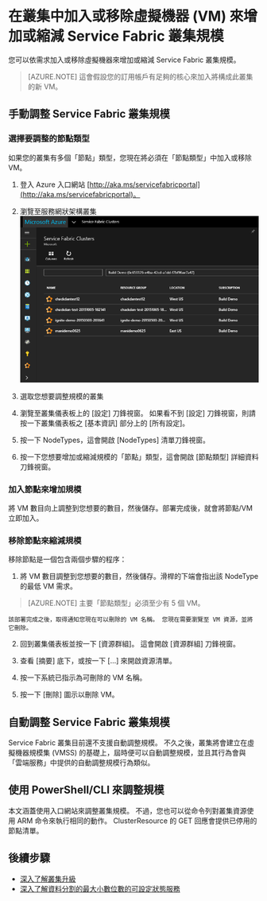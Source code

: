 <properties
   pageTitle="增加或縮減 Service Fabric 叢集規模 |Microsoft Azure"
   description="依需求加入或移除虛擬機器節點來增加或縮減 Service Fabric 叢集規模"
   services="service-fabric"
   documentationCenter=".net"
   authors="ChackDan"
   manager="timlt"
   editor=""/>

<tags
   ms.service="service-fabric"
   ms.devlang="dotnet"
   ms.topic="article"
   ms.tgt_pltfrm="na"
   ms.workload="na"
   ms.date="11/03/2015"
   ms.author="chackdan"/>


# 在叢集中加入或移除虛擬機器 (VM) 來增加或縮減 Service Fabric 叢集規模

您可以依需求加入或移除虛擬機器來增加或縮減 Service Fabric 叢集規模。
>[AZURE.NOTE] 這會假設您的訂用帳戶有足夠的核心來加入將構成此叢集的新 VM。


## 手動調整 Service Fabric 叢集規模

### 選擇要調整的節點類型

如果您的叢集有多個「節點」類型，您現在將必須在「節點類型」中加入或移除 VM。

1. 登入 Azure 入口網站 [http://aka.ms/servicefabricportal](http://aka.ms/servicefabricportal)。

2. 瀏覽至服務網狀架構叢集
 ![BrowseServiceFabricClusterResource][browseservicefabricclusterresource]

3. 選取您想要調整規模的叢集

4. 瀏覽至叢集儀表板上的 [設定] 刀鋒視窗。 如果看不到 [設定] 刀鋒視窗，則請按一下叢集儀表板之 [基本資訊] 部分上的 [所有設定]。

5. 按一下 NodeTypes，這會開啟 [NodeTypes] 清單刀鋒視窗。

7. 按一下您想要增加或縮減規模的「節點」類型，這會開啟 [節點類型] 詳細資料刀鋒視窗。

### 加入節點來增加規模

將 VM 數目向上調整到您想要的數目，然後儲存。部署完成後，就會將節點/VM 立即加入。

### 移除節點來縮減規模

移除節點是一個包含兩個步驟的程序：

1. 將 VM 數目調整到您想要的數目，然後儲存。滑桿的下端會指出該 NodeType 的最低 VM 需求。
  >[AZURE.NOTE] 主要「節點類型」必須至少有 5 個 VM。

    該部署完成之後，取得通知您現在可以刪除的 VM 名稱。 您現在需要瀏覽至 VM 資源，並將它刪除。

2. 回到叢集儀表板並按一下 [資源群組]。 這會開啟 [資源群組] 刀鋒視窗。

3. 查看 [摘要] 底下，或按一下 [...] 來開啟資源清單。

4. 按一下系統已指示為可刪除的 VM 名稱。

5. 按一下 [刪除] 圖示以刪除 VM。

## 自動調整 Service Fabric 叢集規模

Service Fabric 叢集目前還不支援自動調整規模。 不久之後，叢集將會建立在虛擬機器規模集 (VMSS) 的基礎上，屆時便可以自動調整規模，並且其行為會與「雲端服務」中提供的自動調整規模行為類似。

## 使用 PowerShell/CLI 來調整規模

本文涵蓋使用入口網站來調整叢集規模。 不過，您也可以從命令列對叢集資源使用 ARM 命令來執行相同的動作。 ClusterResource 的 GET 回應會提供已停用的節點清單。

## 後續步驟

- [深入了解叢集升級](service-fabric-cluster-upgrade.md)
- [深入了解資料分割的最大小數位數的可設定狀態服務](service-fabric-concepts-partitioning.md)




[browseservicefabricclusterresource]: ./media/service-fabric-cluster-scale-up-down/BrowseServiceFabricClusterResource.png 

